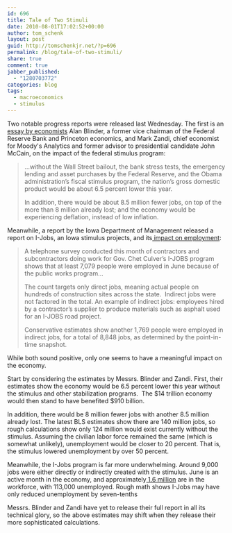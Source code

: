 ```yaml
---
id: 696
title: Tale of Two Stimuli
date: 2010-08-01T17:02:52+00:00
author: tom_schenk
layout: post
guid: http://tomschenkjr.net/?p=696
permalink: /blog/tale-of-two-stimuli/
share: true
comment: true
jabber_published:
  - "1280703772"
categories: blog 
tags:
  - macroeconomics
  - stimulus
---
```

Two notable progress reports were released last Wednesday. The first is an <a href="http://www.nytimes.com/2010/07/28/business/economy/28bailout.html?_r=2&amp;refsite=twitter">essay by economists</a> Alan Blinder, a former vice chairman of the Federal Reserve Bank and Princeton economics, and Mark Zandi, chief economist for Moody's Analytics and former advisor to presidential candidate John McCain, on the impact of the federal stimulus program:
<blockquote>...without the Wall Street bailout, the bank stress tests, the emergency lending and asset purchases by the Federal Reserve, and the Obama administration’s fiscal stimulus program, the nation’s gross domestic product would be about 6.5 percent lower this year.

In addition, there would be about 8.5 million fewer jobs, on top of the more than 8 million already lost; and the economy would be experiencing deflation, instead of low inflation.</blockquote>
Meanwhile, a report by the Iowa Department of Management released a report on I-Jobs, an Iowa stimulus projects, and its<a href="http://blogs.desmoinesregister.com/dmr/index.php/2010/07/28/new-report-culvers-i-jobs-employed-7079-people-in-july/"> impact on employment</a>:
<blockquote>A telephone survey conducted this month of contractors and subcontractors doing work for Gov. Chet Culver’s I-JOBS program shows that at least 7,079 people were employed in June because of the public works program...

The count targets only direct jobs, meaning actual people on hundreds of construction sites across the state.  Indirect jobs were not factored in the total. An example of indirect jobs: employees hired by a contractor’s supplier to produce materials such as asphalt used for an I-JOBS road project.

Conservative estimates show another 1,769 people were employed in indirect jobs, for a total of 8,848 jobs, as determined by the point-in-time snapshot.</blockquote>
While both sound positive, only one seems to have a meaningful impact on the economy.

<!--more-->Start by considering the estimates by Messrs. Blinder and Zandi. First, their estimates show the economy would be 6.5 percent lower this year without the stimulus and other stabilization programs.  The $14 trillion economy would then stand to have benefited $910 billion.

In addition, there would be 8 million fewer jobs with another 8.5 million already lost. The latest BLS estimates show there are 140 million jobs, so rough calculations show only 124 million would exist currently without the stimulus. Assuming the civilian labor force remained the same (which is somewhat unlikely), unemployment would be closer to 20 percent. That is, the stimulus lowered unemployment by over 50 percent.

Meanwhile, the I-Jobs program is far more underwhelming. Around 9,000 jobs were either directly or indirectly created with the stimulus. June is an active month in the economy, and approximately<a href="http://www.bls.gov/news.release/laus.t03.htm"> 1.6 million</a> are in the workforce, with 113,000 unemployed. Rough math shows I-Jobs may have only reduced unemployment by seven-tenths

Messrs. Blinder and Zandi have yet to release their full report in all its technical glory, so the above estimates may shift when they release their more sophisticated calculations.